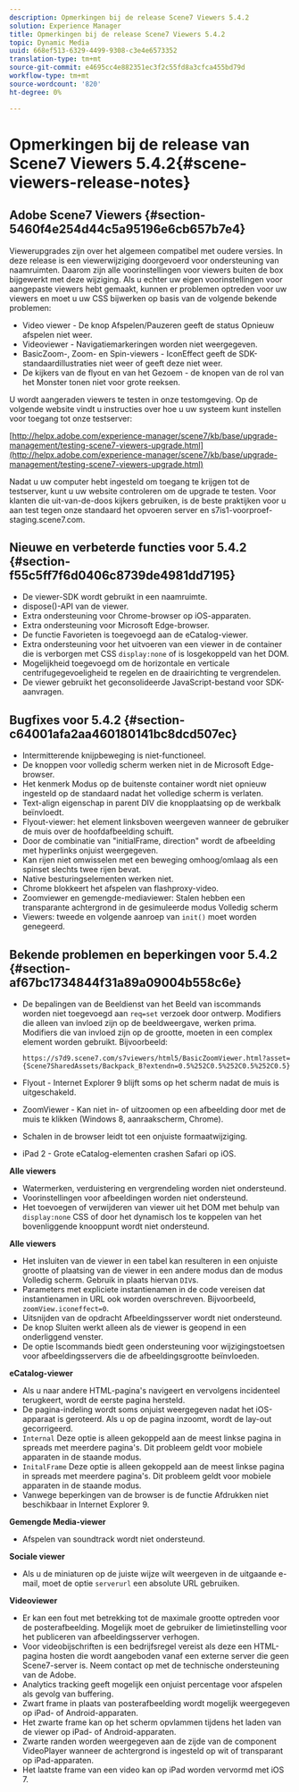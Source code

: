 ```yaml
---
description: Opmerkingen bij de release Scene7 Viewers 5.4.2
solution: Experience Manager
title: Opmerkingen bij de release Scene7 Viewers 5.4.2
topic: Dynamic Media
uuid: 668ef513-6329-4499-9308-c3e4e6573352
translation-type: tm+mt
source-git-commit: e4695cc4e882351ec3f2c55fd8a3cfca455bd79d
workflow-type: tm+mt
source-wordcount: '820'
ht-degree: 0%

---
```



# Opmerkingen bij de release van Scene7 Viewers 5.4.2{#scene-viewers-release-notes}

## Adobe Scene7 Viewers {#section-5460f4e254d44c5a95196e6cb657b7e4}

Viewerupgrades zijn over het algemeen compatibel met oudere versies. In deze release is een viewerwijziging doorgevoerd voor ondersteuning van naamruimten. Daarom zijn alle voorinstellingen voor viewers buiten de box bijgewerkt met deze wijziging. Als u echter uw eigen voorinstellingen voor aangepaste viewers hebt gemaakt, kunnen er problemen optreden voor uw viewers en moet u uw CSS bijwerken op basis van de volgende bekende problemen:

* Video viewer - De knop Afspelen/Pauzeren geeft de status Opnieuw afspelen niet weer.
* Videoviewer - Navigatiemarkeringen worden niet weergegeven.
* BasicZoom-, Zoom- en Spin-viewers - IconEffect geeft de SDK-standaardillustraties niet weer of geeft deze niet weer.
* De kijkers van de flyout en van het Gezoem - de knopen van de rol van het Monster tonen niet voor grote reeksen.

U wordt aangeraden viewers te testen in onze testomgeving. Op de volgende website vindt u instructies over hoe u uw systeem kunt instellen voor toegang tot onze testserver:

[http://helpx.adobe.com/experience-manager/scene7/kb/base/upgrade-management/testing-scene7-viewers-upgrade.html](http://helpx.adobe.com/experience-manager/scene7/kb/base/upgrade-management/testing-scene7-viewers-upgrade.html)

Nadat u uw computer hebt ingesteld om toegang te krijgen tot de testserver, kunt u uw website controleren om de upgrade te testen. Voor klanten die uit-van-de-doos kijkers gebruiken, is de beste praktijken voor u aan test tegen onze standaard het opvoeren server en s7is1-voorproef-staging.scene7.com.

## Nieuwe en verbeterde functies voor 5.4.2 {#section-f55c5ff7f6d0406c8739de4981dd7195}

* De viewer-SDK wordt gebruikt in een naamruimte.
* dispose()-API van de viewer.
* Extra ondersteuning voor Chrome-browser op iOS-apparaten.
* Extra ondersteuning voor Microsoft Edge-browser.
* De functie Favorieten is toegevoegd aan de eCatalog-viewer.
* Extra ondersteuning voor het uitvoeren van een viewer in de container die is verborgen met CSS `display:none` of is losgekoppeld van het DOM.
* Mogelijkheid toegevoegd om de horizontale en verticale centrifugegevoeligheid te regelen en de draairichting te vergrendelen.
* De viewer gebruikt het geconsolideerde JavaScript-bestand voor SDK-aanvragen.

## Bugfixes voor 5.4.2 {#section-c64001afa2aa460180141bc8dcd507ec}

* Intermitterende knijpbeweging is niet-functioneel.
* De knoppen voor volledig scherm werken niet in de Microsoft Edge-browser.
* Het kenmerk Modus op de buitenste container wordt niet opnieuw ingesteld op de standaard nadat het volledige scherm is verlaten.
* Text-align eigenschap in parent DIV die knopplaatsing op de werkbalk beïnvloedt.
* Flyout-viewer: het element linksboven weergeven wanneer de gebruiker de muis over de hoofdafbeelding schuift.
* Door de combinatie van &quot;initialFrame, direction&quot; wordt de afbeelding met hyperlinks onjuist weergegeven.
* Kan rijen niet omwisselen met een beweging omhoog/omlaag als een spinset slechts twee rijen bevat.
* Native besturingselementen werken niet.
* Chrome blokkeert het afspelen van flashproxy-video.
* Zoomviewer en gemengde-mediaviewer: Stalen hebben een transparante achtergrond in de gesimuleerde modus Volledig scherm
* Viewers: tweede en volgende aanroep van `init()` moet worden genegeerd.

## Bekende problemen en beperkingen voor 5.4.2 {#section-af67bc1734844f31a89a09004b558c6e}

* De bepalingen van de Beeldienst van het Beeld van iscommands worden niet toegevoegd aan `req=set` verzoek door ontwerp. Modifiers die alleen van invloed zijn op de beeldweergave, werken prima. Modifiers die van invloed zijn op de grootte, moeten in een complex element worden gebruikt. Bijvoorbeeld:

   ```
   https://s7d9.scene7.com/s7viewers/html5/BasicZoomViewer.html?asset= {Scene7SharedAssets/Backpack_B?extendn=0.5%252C0.5%252C0.5%252C0.5}
   ```

* Flyout - Internet Explorer 9 blijft soms op het scherm nadat de muis is uitgeschakeld.
* ZoomViewer - Kan niet in- of uitzoomen op een afbeelding door met de muis te klikken (Windows 8, aanraakscherm, Chrome).
* Schalen in de browser leidt tot een onjuiste formaatwijziging.
* iPad 2 - Grote eCatalog-elementen crashen Safari op iOS.

**Alle viewers**

* Watermerken, verduistering en vergrendeling worden niet ondersteund.
* Voorinstellingen voor afbeeldingen worden niet ondersteund.
* Het toevoegen of verwijderen van viewer uit het DOM met behulp van `display:none` CSS of door het dynamisch los te koppelen van het bovenliggende knooppunt wordt niet ondersteund.

**Alle viewers**

* Het insluiten van de viewer in een tabel kan resulteren in een onjuiste grootte of plaatsing van de viewer in een andere modus dan de modus Volledig scherm. Gebruik in plaats hiervan `DIV`s.
* Parameters met expliciete instantienamen in de code vereisen dat instantienamen in URL ook worden overschreven. Bijvoorbeeld, `zoomView.iconeffect=0`.
* Uitsnijden van de opdracht Afbeeldingsserver wordt niet ondersteund.
* De knop Sluiten werkt alleen als de viewer is geopend in een onderliggend venster.
* De optie Iscommands biedt geen ondersteuning voor wijzigingstoetsen voor afbeeldingsservers die de afbeeldingsgrootte beïnvloeden.

**eCatalog-viewer**

* Als u naar andere HTML-pagina&#39;s navigeert en vervolgens incidenteel terugkeert, wordt de eerste pagina hersteld.
* De pagina-indeling wordt soms onjuist weergegeven nadat het iOS-apparaat is geroteerd. Als u op de pagina inzoomt, wordt de lay-out gecorrigeerd.
* `Internal` Deze optie is alleen gekoppeld aan de meest linkse pagina in spreads met meerdere pagina&#39;s. Dit probleem geldt voor mobiele apparaten in de staande modus.
* `InitalFrame` Deze optie is alleen gekoppeld aan de meest linkse pagina in spreads met meerdere pagina&#39;s. Dit probleem geldt voor mobiele apparaten in de staande modus.
* Vanwege beperkingen van de browser is de functie Afdrukken niet beschikbaar in Internet Explorer 9.

**Gemengde Media-viewer**

* Afspelen van soundtrack wordt niet ondersteund.

**Sociale viewer**

* Als u de miniaturen op de juiste wijze wilt weergeven in de uitgaande e-mail, moet de optie `serverurl` een absolute URL gebruiken.

**Videoviewer**

* Er kan een fout met betrekking tot de maximale grootte optreden voor de posterafbeelding. Mogelijk moet de gebruiker de limietinstelling voor het publiceren van afbeeldingsserver verhogen.
* Voor videobijschriften is een bedrijfsregel vereist als deze een HTML-pagina hosten die wordt aangeboden vanaf een externe server die geen Scene7-server is. Neem contact op met de technische ondersteuning van de Adobe.
* Analytics tracking geeft mogelijk een onjuist percentage voor afspelen als gevolg van buffering.
* Zwart frame in plaats van posterafbeelding wordt mogelijk weergegeven op iPad- of Android-apparaten.
* Het zwarte frame kan op het scherm opvlammen tijdens het laden van de viewer op iPad- of Android-apparaten.
* Zwarte randen worden weergegeven aan de zijde van de component VideoPlayer wanneer de achtergrond is ingesteld op wit of transparant op iPad-apparaten.
* Het laatste frame van een video kan op iPad worden vervormd met iOS 7.

